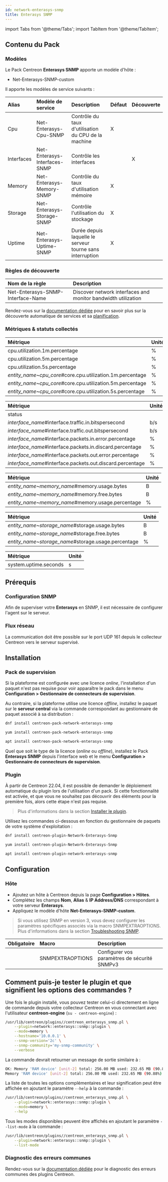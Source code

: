 ```yaml
---
id: network-enterasys-snmp
title: Enterasys SNMP
---
```

import Tabs from '@theme/Tabs';
import TabItem from '@theme/TabItem';

## Contenu du Pack

### Modèles

Le Pack Centreon **Enterasys SNMP** apporte un modèle d'hôte :

* Net-Enterasys-SNMP-custom

Il apporte les modèles de service suivants :

| Alias      | Modèle de service             | Description                                               | Défaut | Découverte |
|:-----------|:------------------------------|:----------------------------------------------------------|:-------|:-----------|
| Cpu        | Net-Enterasys-Cpu-SNMP        | Contrôle du taux d'utilisation du CPU de la machine       | X      |            |
| Interfaces | Net-Enterasys-Interfaces-SNMP | Contrôle les interfaces                                   |        | X          |
| Memory     | Net-Enterasys-Memory-SNMP     | Contrôle du taux d'utilisation mémoire                    | X      |            |
| Storage    | Net-Enterasys-Storage-SNMP    | Contrôle l'utilisation du stockage                        | X      |            |
| Uptime     | Net-Enterasys-Uptime-SNMP     | Durée depuis laquelle le serveur tourne sans interruption | X      |            |

### Règles de découverte

<Tabs groupId="sync">
<TabItem value="Services" label="Services">

| Nom de la règle                   | Description                                                   |
|:----------------------------------|:--------------------------------------------------------------|
| Net-Enterasys-SNMP-Interface-Name | Discover network interfaces and monitor bandwidth utilization |

Rendez-vous sur la [documentation dédiée](/onprem/monitoring/discovery/services-discovery)
pour en savoir plus sur la découverte automatique de services et sa [planification](/onprem/monitoring/discovery/services-discovery/#règles-de-découverte).

</TabItem>
</Tabs>

### Métriques & statuts collectés

<Tabs groupId="sync">
<TabItem value="Cpu" label="Cpu">

| Métrique                                                  | Unité |
|:----------------------------------------------------------|:------|
| cpu.utilization.1m.percentage                             | %     |
| cpu.utilization.5m.percentage                             | %     |
| cpu.utilization.5s.percentage                             | %     |
| *entity_name~cpu_core*#core.cpu.utilization.1m.percentage | %     |
| *entity_name~cpu_core*#core.cpu.utilization.5m.percentage | %     |
| *entity_name~cpu_core*#core.cpu.utilization.5s.percentage | %     |

</TabItem>
<TabItem value="Interfaces" label="Interfaces">

| Métrique                                                  | Unité |
|:----------------------------------------------------------|:------|
| status                                                    |       |
| *interface_name*#interface.traffic.in.bitspersecond       | b/s   |
| *interface_name*#interface.traffic.out.bitspersecond      | b/s   |
| *interface_name*#interface.packets.in.error.percentage    | %     |
| *interface_name*#interface.packets.in.discard.percentage  | %     |
| *interface_name*#interface.packets.out.error.percentage   | %     |
| *interface_name*#interface.packets.out.discard.percentage | %     |

</TabItem>
<TabItem value="Memory" label="Memory">

| Métrique                                          | Unité |
|:--------------------------------------------------|:------|
| *entity_name~memory_name*#memory.usage.bytes      | B     |
| *entity_name~memory_name*#memory.free.bytes       | B     |
| *entity_name~memory_name*#memory.usage.percentage | %     |

</TabItem>
<TabItem value="Storage" label="Storage">

| Métrique                                            | Unité |
|:----------------------------------------------------|:------|
| *entity_name~storage_name*#storage.usage.bytes      | B     |
| *entity_name~storage_name*#storage.free.bytes       | B     |
| *entity_name~storage_name*#storage.usage.percentage | %     |

</TabItem>
<TabItem value="Uptime" label="Uptime">

| Métrique              | Unité |
|:----------------------|:------|
| system.uptime.seconds | s     |

</TabItem>
</Tabs>

## Prérequis

### Configuration SNMP

Afin de superviser votre **Enterasys** en SNMP,  il est nécessaire de configurer l'agent sur le serveur.

### Flux réseau

La communication doit être possible sur le port UDP 161 depuis le collecteur
Centreon vers le serveur supervisé.

## Installation

### Pack de supervision

Si la plateforme est configurée avec une licence *online*, l'installation d'un paquet
n'est pas requise pour voir apparaître le pack dans le menu **Configuration > Gestionnaire de connecteurs de supervision**.

Au contraire, si la plateforme utilise une licence *offline*, installez le paquet
sur le **serveur central** via la commande correspondant au gestionnaire de paquet
associé à sa distribution :

<Tabs groupId="sync">
<TabItem value="Alma / RHEL / Oracle Linux 8" label="Alma / RHEL / Oracle Linux 8">

```bash
dnf install centreon-pack-network-enterasys-snmp
```

</TabItem>
<TabItem value="CentOS 7" label="CentOS 7">

```bash
yum install centreon-pack-network-enterasys-snmp
```

</TabItem>
<TabItem value="Debian 11 & 12" label="Debian 11 & 12">

```bash
apt install centreon-pack-network-enterasys-snmp
```

</TabItem>
</Tabs>

Quel que soit le type de la licence (*online* ou *offline*), installez le Pack **Enterasys SNMP**
depuis l'interface web et le menu **Configuration > Gestionnaire de connecteurs de supervision**.

### Plugin

À partir de Centreon 22.04, il est possible de demander le déploiement automatique
du plugin lors de l'utilisation d'un pack. Si cette fonctionnalité est activée, et
que vous ne souhaitez pas découvrir des éléments pour la première fois, alors cette
étape n'est pas requise.

> Plus d'informations dans la section [Installer le plugin](/onprem/monitoring/pluginpacks/#installer-le-plugin).

Utilisez les commandes ci-dessous en fonction du gestionnaire de paquets de votre système d'exploitation :

<Tabs groupId="sync">
<TabItem value="Alma / RHEL / Oracle Linux 8" label="Alma / RHEL / Oracle Linux 8">

```bash
dnf install centreon-plugin-Network-Enterasys-Snmp
```

</TabItem>
<TabItem value="CentOS 7" label="CentOS 7">

```bash
yum install centreon-plugin-Network-Enterasys-Snmp
```

</TabItem>
<TabItem value="Debian 11 & 12" label="Debian 11 & 12">

```bash
apt install centreon-plugin-network-enterasys-snmp
```

</TabItem>
</Tabs>

## Configuration

### Hôte

* Ajoutez un hôte à Centreon depuis la page **Configuration > Hôtes**.
* Complétez les champs **Nom**, **Alias** & **IP Address/DNS** correspondant à votre serveur **Enterasys**.
* Appliquez le modèle d'hôte **Net-Enterasys-SNMP-custom**.

> Si vous utilisez SNMP en version 3, vous devez configurer les paramètres spécifiques associés via la macro SNMPEXTRAOPTIONS.
> Plus d'informations dans la section [Troubleshooting SNMP](../getting-started/how-to-guides/troubleshooting-plugins.md#snmpv3-options-mapping).

| Obligatoire | Macro            | Description                                  |
|:------------|:-----------------|:---------------------------------------------|
|             | SNMPEXTRAOPTIONS | Configurer vos paramètres de sécurité SNMPv3 |

## Comment puis-je tester le plugin et que signifient les options des commandes ?

Une fois le plugin installé, vous pouvez tester celui-ci directement en ligne
de commande depuis votre collecteur Centreon en vous connectant avec
l'utilisateur **centreon-engine** (`su - centreon-engine`) :

```bash
/usr/lib/centreon/plugins//centreon_enterasys_snmp.pl \
    --plugin=network::enterasys::snmp::plugin \
    --mode=memory \
    --hostname='10.0.0.1' \
    --snmp-version='2c' \
    --snmp-community='my-snmp-community' \
    --verbose
```

La commande devrait retourner un message de sortie similaire à :

```bash
OK: Memory 'RAM device' [unit-2] total: 256.00 MB used: 232.65 MB (90.88%) free: 23.35 MB (9.12%) | 'unit-2~RAM device#memory.usage.bytes'=243950592B;;;0;268431360 'unit-2~RAM device#memory.free.bytes'=24480768B;;;0;268431360 'unit-2~RAM device#memory.usage.percentage'=90.88%;;;0;100
Memory 'RAM device' [unit-2] total: 256.00 MB used: 232.65 MB (90.88%) free: 23.35 MB (9.12%)
```

La liste de toutes les options complémentaires et leur signification peut être
affichée en ajoutant le paramètre `--help` à la commande :

```bash
/usr/lib/centreon/plugins//centreon_enterasys_snmp.pl \
    --plugin=network::enterasys::snmp::plugin \
    --mode=memory \
    --help
```

Tous les modes disponibles peuvent être affichés en ajoutant le paramètre
`--list-mode` à la commande :

```bash
/usr/lib/centreon/plugins//centreon_enterasys_snmp.pl \
    --plugin=network::enterasys::snmp::plugin \
    --list-mode
```

### Diagnostic des erreurs communes

Rendez-vous sur la [documentation dédiée](../getting-started/how-to-guides/troubleshooting-plugins.md)
pour le diagnostic des erreurs communes des plugins Centreon.
